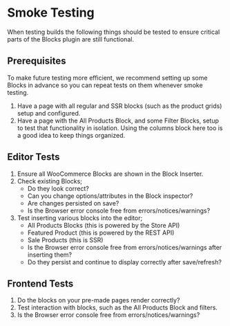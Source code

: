 # Smoke Testing

When testing builds the following things should be tested to ensure critical parts
of the Blocks plugin are still functional.

## Prerequisites

To make future testing more efficient, we recommend setting up some Blocks in advance so you can repeat tests on them whenever smoke testing.

1. Have a page with all regular and SSR blocks (such as the product grids) setup and configured.
2. Have a page with the All Products Block, and some Filter Blocks, setup to test that functionality in isolation. Using the columns block here too is a good idea to keep things organized.

## Editor Tests

1. Ensure all WooCommerce Blocks are shown in the Block Inserter.
2. Check existing Blocks;
    - Do they look correct?
    - Can you change options/attributes in the Block inspector?
    - Are changes persisted on save?
    - Is the Browser error console free from errors/notices/warnings?
3. Test inserting various blocks into the editor;
    - All Products Blocks (this is powered by the Store API)
    - Featured Product (this is powered by the REST API)
    - Sale Products (this is SSR)
    - Is the Browser error console free from errors/notices/warnings after inserting them?
    - Do they persist and continue to display correctly after save/refresh?

## Frontend Tests

1. Do the blocks on your pre-made pages render correctly?
2. Test interaction with blocks, such as the All Products Block and filters.
3. Is the Browser error console free from errors/notices/warnings?
